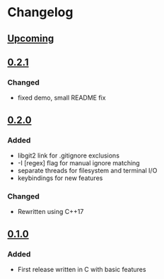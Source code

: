 # Changelog

## [Upcoming](https://github.com/jpcx/treee/compare/0.2.1...devel)

## [0.2.1](https://github.com/jpcx/treee/releases/tag/0.2.1)

### Changed

- fixed demo, small README fix

## [0.2.0](https://github.com/jpcx/treee/releases/tag/0.2.0)

### Added

- libgit2 link for .gitignore exclusions
- -I [regex] flag for manual ignore matching
- separate threads for filesystem and terminal I/O
- keybindings for new features

### Changed

- Rewritten using C++17

## [0.1.0](https://github.com/jpcx/treee/releases/tag/0.1.0)

### Added

- First release written in C with basic features
